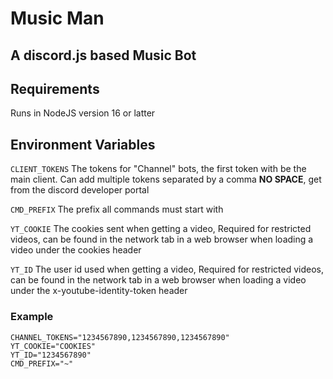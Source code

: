 # Music Man
## A discord.js based Music Bot

## Requirements
Runs in NodeJS version 16 or latter

## Environment Variables
`CLIENT_TOKENS` The tokens for "Channel" bots, the first token with be the main client. Can add multiple tokens separated by a comma **NO SPACE**, get from the discord developer portal

`CMD_PREFIX` The prefix all commands must start with  

`YT_COOKIE` The cookies sent when getting a video, Required for restricted videos, can be found in the network tab in a web browser when loading a video under the cookies header  

`YT_ID` The user id used when getting a video, Required for restricted videos, can be found in the network tab in a web browser when loading a video under the x-youtube-identity-token header  

### Example
```
CHANNEL_TOKENS="1234567890,1234567890,1234567890"
YT_COOKIE="COOKIES"
YT_ID="1234567890"
CMD_PREFIX="~"
```
